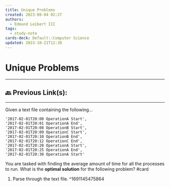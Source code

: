 ```yaml
---
title: Unique Problems
created: 2023-08-04 02:27
authors:
  - Edmund Leibert III
tags:
  - study-note
cards-deck: Default::Computer Science
updated: 2023-10-21T12:38
---
```


# Unique Problems

---

## 🔙 Previous Link(s):

---

Given a text file containing the following…
```
'2017-02-01T20:00 OperationA Start',  
'2017-02-01T20:01 OperationA End',  
'2017-02-01T20:08 OperationB Start',  
'2017-02-01T20:09 OperationC Start',  
'2017-02-01T20:10 OperationB End',  
'2017-02-01T20:12 OperationC End',  
'2017-02-01T20:20 OperationA Start',  
'2017-02-01T20:25 OperationA End',  
'2017-02-01T20:30 OperationA Start'
```
You are tasked with finding the average amount of time for all the processes to run.
What is the **optimal solution** for the following problem? #card 
1. Parse through the text file.
^1691145475864
